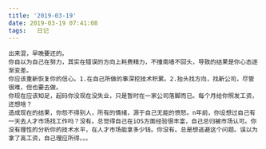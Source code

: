 ```yaml
---
title: '2019-03-19'
date: 2019-03-19 07:41:08
tags:	日记
---
```

	出来混，早晚要还的。
	你自以为自己在努力，其实在错误的方向上耗费精力，不撞南墙不回头，导致的结果是你心态逐渐变差。
	你应该重新恢复你的信心。1.在自己所做的事深挖技术积累。2.抬头找方向，找新公司，尽管很难，但也要去做。
	你现在应该知足，起码你没现在没失业，只是暂时在一家公司落脚而已。每个月给你照发工资，还想啥？
	造成现在的结果，你怨不得别人，所有的情绪，源于自己无能的愤怒。n年前，你设想过自己有一天去人才市场找工作吗？没有。总觉得自己在iOS方面经验很丰富，自己总归被市场认可。你没有理性的分析你的技术水平，在人才市场能拿多少钱。你没有。总是想逃避这个问题。误以为拿了高工资，自己理应所得。。。
